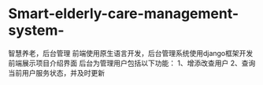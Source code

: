 # Smart-elderly-care-management-system-
智慧养老，后台管理
前端使用原生语言开发，后台管理系统使用django框架开发
前端展示项目介绍界面 后台为管理用户包括以下功能：
1、增添改查用户
2、查询当前用户服务状态，并及时更新
